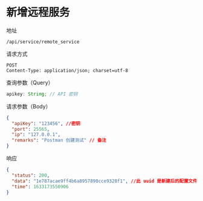 # 新增远程服务

地址

```
/api/service/remote_service
```

请求方式

```
POST
Content-Type: application/json; charset=utf-8
```

查询参数（Query）

```js
apikey: String; // API 密钥
```

请求参数（Body）

```json
{
  "apiKey": "123456", //密钥
  "port": 25565,
  "ip": "127.0.0.1",
  "remarks": "Postman 创建测试" // 备注
}
```

响应

```json
{
  "status": 200,
  "data": "1e787acae9ff4b6a8957890cce9328f1", //此 uuid 是新建后的配置文件 uuid
  "time": 1633173550906
}
```
